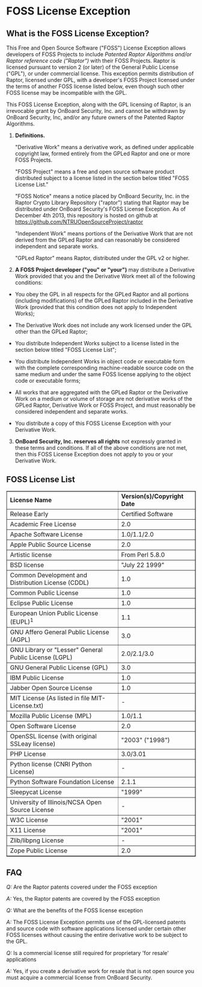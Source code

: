 FOSS License Exception
==========================================

What is the FOSS License Exception?
------------------------------------------
This Free and Open Source Software ("FOSS") License Exception allows developers of FOSS Projects to include *Patented Raptor Algorithms and/or Raptor reference code ("Raptor")* with their FOSS Projects. Raptor is licensed pursuant to version 2 (or later) of the General Public License ("GPL"), or under commercial license. This exception permits distribution of Raptor, licensed under GPL, with a developer's FOSS Project licensed under the terms of another FOSS license listed below, even though such other FOSS license may be incompatible with the GPL.

This FOSS License Exception, along with the GPL licensing of Raptor, is an irrevocable grant by OnBoard Security, Inc. and cannot be withdrawn by OnBoard Security, Inc, and/or any future owners of the Patented Raptor Algorithms.

1. **Definitions.**

    "Derivative Work" means a derivative work, as defined under applicable copyright law, formed entirely from the GPLed Raptor and one or more FOSS Projects.

    "FOSS Project" means a free and open source software product distributed subject to a license listed in the section below titled "FOSS License List."

    "FOSS Notice" means a notice placed by OnBoard Security, Inc. in the Raptor Crypto Library Repository ("raptor") stating that Raptor may be distributed under OnBoard Security's FOSS License Exception. As of December 4th 2013, this repository is hosted on github at https://github.com/NTRUOpenSourceProject/raptor

    "Independent Work" means portions of the Derivative Work that are not derived from the GPLed Raptor and can reasonably be considered independent and separate works.

    "GPLed Raptor" means Raptor, distributed under the GPL v2 or higher.

2.  **A FOSS Project developer ("you" or "your")** may distribute a Derivative Work provided that you and the Derivative Work meet all of the following conditions:

  * You obey the GPL in all respects for the GPLed Raptor and all portions (including modifications) of the GPLed Raptor included in the Derivative Work (provided that this condition does not apply to Independent Works);
  
  * The Derivative Work does not include any work licensed under the GPL other than the GPLed Raptor;
  
  * You distribute Independent Works subject to a license listed in the section below titled "FOSS License List";
  
  * You distribute Independent Works in object code or executable form with the complete corresponding machine-readable source code on the same medium and under the same FOSS license applying to the object code or executable forms;
  
  * All works that are aggregated with the GPLed Raptor or the Derivative Work on a medium or volume of storage are not derivative works of the GPLed Raptor, Derivative Work or FOSS Project, and must reasonably be considered independent and separate works.
  
  * You distribute a copy of this FOSS License Exception with your Derivative Work.

3. **OnBoard Security, Inc. reserves all rights** not expressly granted in these terms and conditions. If all of the above conditions are not met, then this FOSS License Exception does not apply to you or your Derivative Work.


FOSS License List
------------------
<table border="1" cellspacing="0" cellpadding="0">
    <tbody><tr class="columns">
        <td>
            <strong>License Name</strong>
        </td>
	<td>
            <strong>Version(s)/Copyright Date</strong>
	</td>
    </tr>
    <tr class="info">
        <td valign="top">
            Release Early
	</td>
	<td>
            Certified Software
	</td>
    </tr>
    <tr class="info">
        <td valign="top">
            Academic Free License
	</td>
	<td>
            2.0
	</td>
    </tr>
    <tr class="info">
        <td valign="top">
            Apache Software License
	</td>
	<td>
            1.0/1.1/2.0
	</td>
    </tr>
    <tr class="info">
        <td valign="top">
            Apple Public Source License
	</td>
	<td>
            2.0
	</td>
    </tr>
    <tr class="info">
        <td valign="top">
            Artistic license
	</td>
	<td>
            From Perl 5.8.0
	</td>
    </tr>
    <tr class="info">
        <td valign="top">
            BSD license
	</td>
	<td>
            "July 22 1999"
	</td>
    </tr>
    <tr class="info">
        <td valign="top">
            Common Development and Distribution License (CDDL)
	</td>
	<td>
            1.0
	</td>
    </tr>
    <tr class="info">
        <td valign="top">
            Common Public License
	</td>
	<td>
            1.0
	</td>
    </tr>
    <tr class="info">
        <td valign="top">
            Eclipse Public License
	</td>
	<td>
            1.0
	</td>
    </tr>
    <tr class="info">
        <td valign="top">
            European Union Public License (EUPL)<sup>1</sup>
	</td>
	<td>
            1.1
	</td>
    </tr>
    <tr class="info">
        <td valign="top">
            GNU Affero General Public License (AGPL)
	</td>
	<td>
            3.0
	</td>
    </tr>
    <tr class="info">
        <td valign="top">
            GNU Library or "Lesser" General Public License (LGPL)
	</td>
	<td>
            2.0/2.1/3.0
	</td>
    </tr>
    <tr class="info">
        <td valign="top">
            GNU General Public License (GPL)
	</td>
	<td>
            3.0
	</td>
    </tr>
	    <tr class="info">
        <td valign="top">
            IBM Public License
	</td>
	<td>
            1.0
	</td>
    </tr>
    <tr class="info">
        <td valign="top">
            Jabber Open Source License
	</td>
	<td>
            1.0
	</td>
    </tr>
    <tr class="info">
        <td valign="top">
            MIT License (As listed in file MIT-License.txt)
	</td>
	<td>
            -
	</td>
    </tr>
    <tr class="info">
        <td valign="top">
            Mozilla Public License (MPL)
	</td>
	<td>
            1.0/1.1
	</td>
    </tr>
    <tr class="info">
        <td valign="top">
            Open Software License
	</td>
	<td>
            2.0
	</td>
    </tr>
    <tr class="info">
        <td valign="top">
            OpenSSL license (with original SSLeay license)
	</td>
	<td>
            "2003" ("1998")
	</td>
    </tr>
    <tr class="info">
        <td valign="top">
            PHP License
	</td>
	<td>
            3.0/3.01
	</td>
    </tr>
    <tr class="info">
        <td valign="top">
            Python license (CNRI Python License)
	</td>
	<td>
            -
	</td>
    </tr>
    <tr class="info">
        <td valign="top">
            Python Software Foundation License
	</td>
	<td>
            2.1.1
	</td>
    </tr>
    <tr class="info">
        <td valign="top">
            Sleepycat License
	</td>
	<td>
            "1999"
	</td>
    </tr>
    <tr class="info">
        <td valign="top">
            University of Illinois/NCSA Open Source License
	</td>
	<td>
            -
	</td>
    </tr>
    <tr class="info">
        <td valign="top">
            W3C License
	</td>
	<td>
            "2001"
	</td>
    </tr>
    <tr class="info">
        <td valign="top">
            X11 License
	</td>
	<td>
            "2001"
	</td>
    </tr>
    <tr class="info">
        <td valign="top">
            Zlib/libpng License
	</td>
	<td>
            -
	</td>
    </tr>
    <tr class="info">
        <td valign="top">
            Zope Public License
	</td>
	<td>
            2.0
        </td>
    </tr>
</tbody></table>

FAQ
----

*Q:* Are the Raptor patents covered under the FOSS exception

*A:* Yes, the Raptor patents are covered by the FOSS exception 

*Q:* What are the benefits of the FOSS license exception

*A:* The FOSS License Exception permits use of the GPL-licensed patents and source code 
with software applications licensed under certain other FOSS licenses without causing the entire derivative work to be subject to the GPL.

*Q:* Is a commercial license still required for proprietary 'for resale' applications

*A:* Yes, if you create a derivative work for resale that is not open source you must acquire a commercial license from OnBoard Security.


